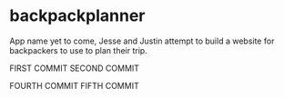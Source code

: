 # backpackplanner
App name yet to come, Jesse and Justin attempt to build a website for backpackers to use to plan their trip.

FIRST COMMIT
SECOND COMMIT

FOURTH COMMIT
FIFTH COMMIT
